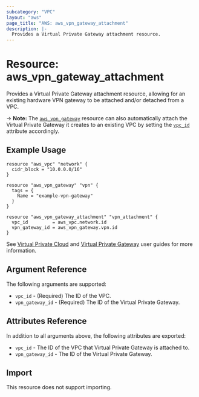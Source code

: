 ```yaml
---
subcategory: "VPC"
layout: "aws"
page_title: "AWS: aws_vpn_gateway_attachment"
description: |-
  Provides a Virtual Private Gateway attachment resource.
---
```


# Resource: aws_vpn_gateway_attachment

Provides a Virtual Private Gateway attachment resource, allowing for an existing
hardware VPN gateway to be attached and/or detached from a VPC.

-> **Note:** The [`aws_vpn_gateway`](vpn_gateway.html)
resource can also automatically attach the Virtual Private Gateway it creates
to an existing VPC by setting the [`vpc_id`](vpn_gateway.html#vpc_id) attribute accordingly.

## Example Usage

```hcl
resource "aws_vpc" "network" {
  cidr_block = "10.0.0.0/16"
}

resource "aws_vpn_gateway" "vpn" {
  tags = {
    Name = "example-vpn-gateway"
  }
}

resource "aws_vpn_gateway_attachment" "vpn_attachment" {
  vpc_id         = aws_vpc.network.id
  vpn_gateway_id = aws_vpn_gateway.vpn.id
}
```

See [Virtual Private Cloud](http://docs.aws.amazon.com/AmazonVPC/latest/UserGuide/VPC_Introduction.html)
and [Virtual Private Gateway](http://docs.aws.amazon.com/AmazonVPC/latest/UserGuide/VPC_VPN.html) user
guides for more information.

## Argument Reference

The following arguments are supported:

* `vpc_id` - (Required) The ID of the VPC.
* `vpn_gateway_id` - (Required) The ID of the Virtual Private Gateway.

## Attributes Reference

In addition to all arguments above, the following attributes are exported:

* `vpc_id` - The ID of the VPC that Virtual Private Gateway is attached to.
* `vpn_gateway_id` - The ID of the Virtual Private Gateway.

## Import

This resource does not support importing.
